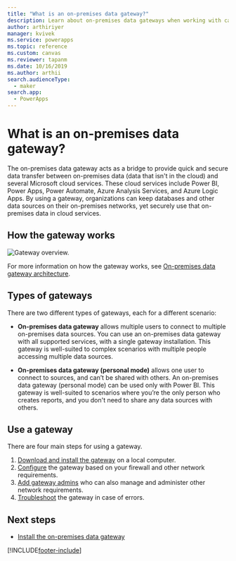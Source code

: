 ```yaml
---
title: "What is an on-premises data gateway?"
description: Learn about on-premises data gateways when working with canvas apps in Power Apps.
author: arthiriyer
manager: kvivek
ms.service: powerapps
ms.topic: reference
ms.custom: canvas
ms.reviewer: tapanm
ms.date: 10/16/2019
ms.author: arthii
search.audienceType: 
  - maker
search.app: 
  - PowerApps
---
```


# What is an on-premises data gateway?

The on-premises data gateway acts as a bridge to provide quick and secure data transfer between on-premises data (data that isn't in the cloud) and several Microsoft cloud services. These cloud services include Power BI, Power Apps, Power Automate, Azure Analysis Services, and Azure Logic Apps. By using a gateway, organizations can keep databases and other data sources on their on-premises networks, yet securely use that on-premises data in cloud services.

## How the gateway works

![Gateway overview.](media/gateway-reference/on-premises-data-gateway.png)

For more information on how the gateway works, see [On-premises data gateway architecture](/data-integration/gateway/service-gateway-onprem-indepth).

## Types of gateways

There are two different types of gateways, each for a different scenario:

- **On-premises data gateway** allows multiple users to connect to multiple on-premises data sources. You can use an on-premises data gateway with all supported services, with a single gateway installation. This gateway is well-suited to complex scenarios with multiple people accessing multiple data sources.

- **On-premises data gateway (personal mode)** allows one user to connect to sources, and can’t be shared with others. An on-premises data gateway (personal mode) can be used only with Power BI. This gateway is well-suited to scenarios where you’re the only person who creates reports, and you don't need to share any data sources with others.

## Use a gateway

There are four main steps for using a gateway.

1. [Download and install the gateway](/data-integration/gateway/service-gateway-install) on a local computer.
2. [Configure](/data-integration/gateway/service-gateway-app) the gateway based on your firewall and other network requirements.
3. [Add gateway admins](/data-integration/gateway/service-gateway-manage) who can also manage and administer other network requirements.
4. [Troubleshoot](/data-integration/gateway/service-gateway-tshoot) the gateway in case of errors.

## Next steps

- [Install the on-premises data gateway](/data-integration/gateway/service-gateway-install)

[!INCLUDE[footer-include](../../includes/footer-banner.md)]